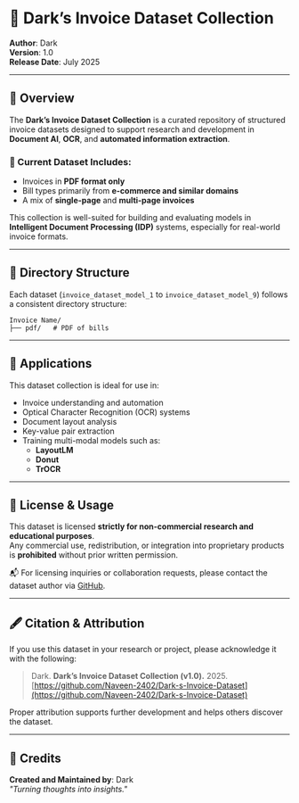 # 🧾 Dark’s Invoice Dataset Collection

**Author**: Dark  
**Version**: 1.0  
**Release Date**: July 2025

---

## 📘 Overview

The **Dark’s Invoice Dataset Collection** is a curated repository of structured invoice datasets designed to support research and development in **Document AI**, **OCR**, and **automated information extraction**.

### 📄 Current Dataset Includes:

- Invoices in **PDF format only**
- Bill types primarily from **e-commerce and similar domains**
- A mix of **single-page** and **multi-page invoices**

This collection is well-suited for building and evaluating models in **Intelligent Document Processing (IDP)** systems, especially for real-world invoice formats.


---

## 📁 Directory Structure

Each dataset (`invoice_dataset_model_1` to `invoice_dataset_model_9`) follows a consistent directory structure:

```
Invoice Name/
├── pdf/   # PDF of bills
```

---

## 🧠 Applications

This dataset collection is ideal for use in:

- Invoice understanding and automation  
- Optical Character Recognition (OCR) systems  
- Document layout analysis  
- Key-value pair extraction  
- Training multi-modal models such as:
  - **LayoutLM**
  - **Donut**
  - **TrOCR**

---

## 📄 License & Usage

This dataset is licensed **strictly for non-commercial research and educational purposes**.  
Any commercial use, redistribution, or integration into proprietary products is **prohibited** without prior written permission.

📬 For licensing inquiries or collaboration requests, please contact the dataset author via [GitHub](https://github.com/Naveen-2402).

---

## 🖋️ Citation & Attribution

If you use this dataset in your research or project, please acknowledge it with the following:

> Dark. **Dark’s Invoice Dataset Collection (v1.0).** 2025.  
> [https://github.com/Naveen-2402/Dark-s-Invoice-Dataset](https://github.com/Naveen-2402/Dark-s-Invoice-Dataset)

Proper attribution supports further development and helps others discover the dataset.

---

## 👤 Credits

**Created and Maintained by**: Dark  
_"Turning thoughts into insights."_